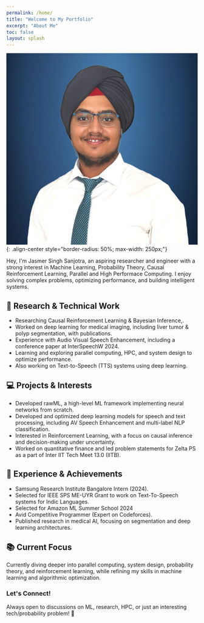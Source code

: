 ```yaml
---
permalink: /home/
title: "Welcome to My Portfolio"
excerpt: "About Me"
toc: false
layout: splash
---
```


![Profile Image](/assets/images/profile.jpg){: .align-center style="border-radius: 50%; max-width: 250px;"}

Hey, I'm Jasmer Singh Sanjotra, an aspiring researcher and engineer with a strong interest in Machine Learning, Probability Theory, Causal Reinforcement Learning, Parallel and High Performace Computing. I enjoy solving complex problems, optimizing performance, and building intelligent systems.  

## 🔬 Research & Technical Work  
- Researching Causal Reinforcement Learning & Bayesian Inference,.  
- Worked on deep learning for medical imaging, including liver tumor & polyp segmentation, with publications.
- Experience with Audio Visual Speech Enhancement, including a conference paper at InterSpeechW 2024.  
- Learning and exploring parallel computing, HPC, and system design to optimize performance.  
- Also working on Text-to-Speech (TTS) systems using deep learning.  

## 💻 Projects & Interests  
- Developed rawML, a high-level ML framework implementing neural networks from scratch.  
- Developed and optimized deep learning models for speech and text processing, including AV Speech Enhancement and multi-label NLP classification.  
- Interested in Reinforcement Learning, with a focus on causal inference and decision-making under uncertainty.  
- Worked on quantitative finance and led problem statements for Zelta PS as a part of Inter IIT Tech Meet 13.0 (IITB).  

## 🚀 Experience & Achievements  
- Samsung Research Institute Bangalore Intern (2024).  
- Selected for IEEE SPS ME-UYR Grant to work on Text-To-Speech systems for Indic Languages.
- Selected for Amazon ML Summer School 2024
- Avid Competitive Programmer (Expert on Codeforces).  
- Published research in medical AI, focusing on segmentation and deep learning architectures.  

## 📚 Current Focus  
Currently diving deeper into parallel computing, system design, probability theory, and reinforcement learning, while refining my skills in machine learning and algorithmic optimization.  

### Let's Connect!  
Always open to discussions on ML, research, HPC, or just an interesting tech/probability problem! 🚀  
